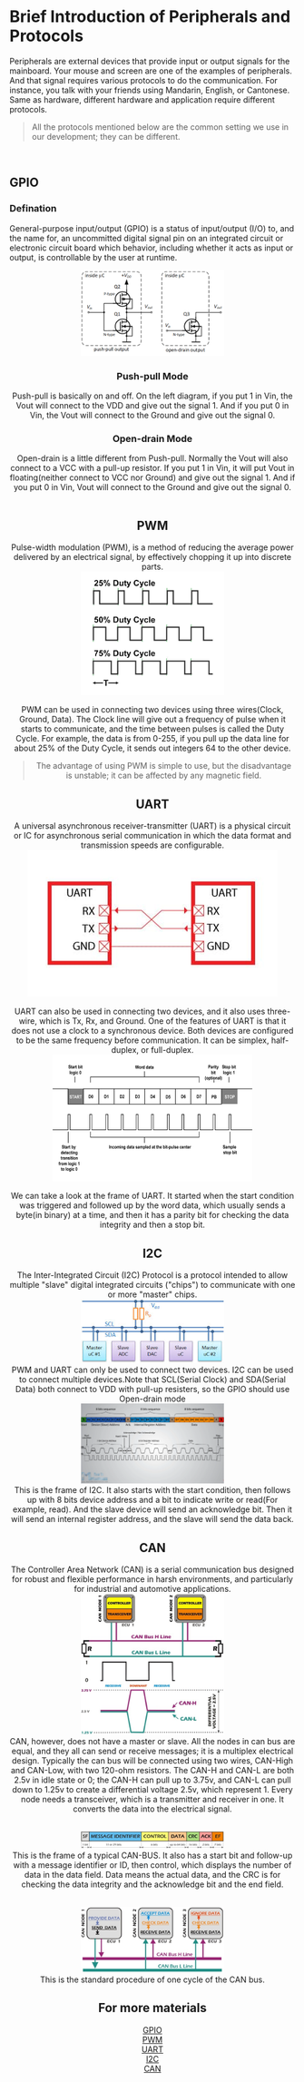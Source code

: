 # Brief Introduction of Peripherals and Protocols

Peripherals are external devices that provide input or output signals for the mainboard. Your mouse and screen are one of the examples of peripherals. And that signal requires various protocols to do the communication. For instance, you talk with your friends using Mandarin, English, or Cantonese. Same as hardware, different hardware and application require different protocols.
<br>
> All the protocols mentioned below are the common setting we use in our development; they can be different.
<br>

## GPIO

### Defination
General-purpose input/output (GPIO) is a status of input/output (I/O) to, and the name for, an uncommitted digital signal pin on an integrated circuit or electronic circuit board which behavior, including whether it acts as input or output, is controllable by the user at runtime.
<br><div style="text-align:center"><img src="05outputs.png" alt="test image size" height="50%" width="50%"><br>


### Push-pull Mode
Push-pull is basically on and off. On the left diagram, if you put 1 in Vin, the Vout will connect to the VDD and give out the signal 1. And if you put 0 in Vin, the Vout will connect to the Ground and give out the signal 0.

### Open-drain Mode
Open-drain is a little different from Push-pull. Normally the Vout will also connect to a VCC with a pull-up resistor. If you put 1 in Vin, it will put Vout in floating(neither connect to VCC nor Ground) and give out the signal 1. And if you put 0 in Vin, Vout will connect to the Ground and give out the signal 0.
<br><br>


## PWM

Pulse-width modulation (PWM), is a method of reducing the average power delivered by an electrical signal, by effectively chopping it up into discrete parts.
<br><img src="PWM-diagram.jpg" alt="test image size" height="50%" width="50%"><br>

PWM can be used in connecting two devices using three wires(Clock, Ground, Data). The Clock line will give out a frequency of pulse when it starts to communicate, and the time between pulses is called the Duty Cycle. For example, the data is from 0-255, if you pull up the data line for about 25% of the Duty Cycle, it sends out integers 64 to the other device. 
> The advantage of using PWM is simple to use, but the disadvantage is unstable; it can be affected by any magnetic field.

## UART

A universal asynchronous receiver-transmitter (UART) is a physical circuit or IC for asynchronous serial communication in which the data format and transmission speeds are configurable.
<br>![UART](UART-BUS-between-two-devices.jpg)<br>

UART can also be used in connecting two devices, and it also uses three-wire, which is Tx, Rx, and Ground. One of the features of UART is that it does not use a clock to a synchronous device. Both devices are configured to be the same frequency before communication.  It can be simplex, half-duplex, or full-duplex.
<br><img src="uart3.png" alt="test image size" height="70%" width="70%"><br>

We can take a look at the frame of UART. It started when the start condition was triggered and followed up by the word data, which usually sends a byte(in binary) at a time, and then it has a parity bit for checking the data integrity and then a stop bit. 

## I2C
The Inter-Integrated Circuit (I2C) Protocol is a protocol intended to allow multiple "slave" digital integrated circuits ("chips") to communicate with one or more "master" chips.
<br><img src="i2c.jpg" alt="test image size" height="50%" width="50%"><br>
PWM and UART can only be used to connect two devices. I2C can be used to connect multiple devices.Note that SCL(Serial Clock) and SDA(Serial Data) both connect to VDD with pull-up resisters, so the GPIO should use Open-drain mode<br><img src="i2c2.png" alt="test image size" height="50%" width="50%"><br>
This is the frame of I2C. It also starts with the start condition, then follows up with 8 bits device address and a bit to indicate write or read(For example, read). And the slave device will send an acknowledge bit. Then it will send an internal register address, and the slave will send the data back.

## CAN
The Controller Area Network (CAN) is a serial communication bus designed for robust and flexible performance in harsh environments, and particularly for industrial and automotive applications.
<br><img src="main-qimg-272f2b3107dde97977b4de2bb73c63db-c.jpg" alt="test image size" height="50%" width="50%"><br>
<img src="main-qimg-29f1009a3768fb8bc42db2c13c582d62-c.jpg" alt="test image size" height="50%" width="50%"><br>
CAN, however, does not have a master or slave. All the nodes in can bus are equal, and they all can send or receive messages; it is a multiplex electrical design. Typically the can bus will be connected using two wires, CAN-High and CAN-Low, with two 120-ohm resistors. The CAN-H and CAN-L are both 2.5v in idle state or 0; the CAN-H can pull up to 3.75v, and CAN-L can pull down to 1.25v to create a differential voltage 2.5v, which represent 1. Every node needs a transceiver, which is a transmitter and receiver in one. It converts the data into the electrical signal.

<br><img src="main-qimg-174fc23dd714c5c56c9d5722fd0de516-c.jpg" alt="test image size" height="50%" width="50%"><br>
This is the frame of a typical CAN-BUS. It also has a start bit and follow-up with a message identifier or ID, then control, which displays the number of data in the data field. Data means the actual data, and the CRC is for checking the data integrity and the acknowledge bit and the end field.

<br><img src="main-qimg-871a3258854b57497f74d3d8f8276a2a-c.jpg" alt="test image size" height="50%" width="50%"><br>
This is the standard procedure of one cycle of the CAN bus.

## For more materials

[GPIO](https://deepbluembedded.com/stm32-gpio-tutorial/)<br>
[PWM](learn.sparkfun.com/tutorials/pulse-width-modulation/all)<br>
[UART](www.circuitbasics.com/basics-uart-communication/)<br>
[I2C](https://learn.sparkfun.com/tutorials/i2c/all)<br>
[CAN](www.kvaser.com/can-protocol-tutorial/)


